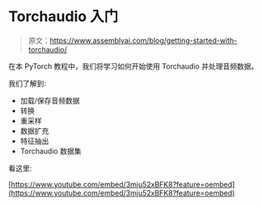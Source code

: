 # Torchaudio 入门

> 原文：<https://www.assemblyai.com/blog/getting-started-with-torchaudio/>

在本 PyTorch 教程中，我们将学习如何开始使用 Torchaudio 并处理音频数据。

我们了解到:

*   加载/保存音频数据
*   转换
*   重采样
*   数据扩充
*   特征抽出
*   Torchaudio 数据集

看这里:

[https://www.youtube.com/embed/3mju52xBFK8?feature=oembed](https://www.youtube.com/embed/3mju52xBFK8?feature=oembed)